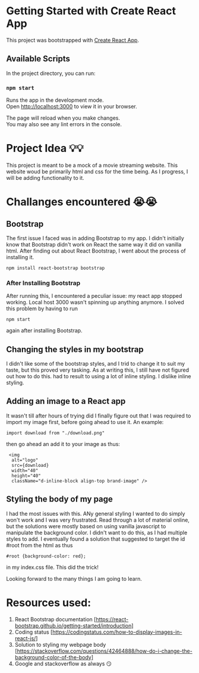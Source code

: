 # Getting Started with Create React App

This project was bootstrapped with [Create React App](https://github.com/facebook/create-react-app).

## Available Scripts

In the project directory, you can run:

### `npm start`

Runs the app in the development mode.\
Open [http://localhost:3000](http://localhost:3000) to view it in your browser.

The page will reload when you make changes.\
You may also see any lint errors in the console.


# Project Idea 💡💡
This project is meant to be a mock of a movie streaming website. 
This website woud be primarily html and css for the time being. As I progress, I will be adding functionality to it. 

# Challanges encountered 😭😭
## Bootstrap
The first issue I faced was in adding Bootstrap to my app. 
I didn't initially know that Bootstrap didn't work on React the same way it did on vanilla html. 
After finding out about React Bootstrap, I went about the process of installing it. 

`
npm install react-bootstrap bootstrap
`
### After Installing Bootstrap
After running this, I encountered a peculiar issue: my react app stopped working. Local host 3000 wasn't spinning up anything anymore. 
I solved this problem by having to run 

`
npm start
`

again after installing Bootstrap. 

## Changing the styles in my bootstrap
I didn't like some of the bootstrap styles, and I trid to change it to suit my taste, but this proved very tasking. As at writing this, I still have not figured out how to do this. 
had to result to using a lot of inline styling. 
I dislike inline styling.

## Adding an image to a React app
It wasn't till after hours of trying did I finally figure out that I was required to import my image first, before going ahead to use it. 
An example: 

`
import download from "./download.png"
`

then go ahead an add it to your image as thus:

```
 <img
  alt="logo"
  src={download}
  width="40"
  height="40"
  className="d-inline-block align-top brand-image" />
  ```

## Styling the body of my page
I had the most issues with this. ANy general styling I wanted to do simply won't work and I was very frustrated. 
Read through a lot of material online, but the solutions were mostly based on using vanilla javascript to manipulate the background color. 
I didn't want to do this, as I had multiple styles to add.
I eventually found a solution that suggested to target the id #root from the html as thus 

`
#root {background-color: red};
`

in my index.css file. This did the trick!


Looking forward to the many things I am going to learn. 

# Resources used:
1. React Bootstrap documentation [https://react-bootstrap.github.io/getting-started/introduction]
2. Coding status [https://codingstatus.com/how-to-display-images-in-react-js/]
3. Solution to styling my webpage body [https://stackoverflow.com/questions/42464888/how-do-i-change-the-background-color-of-the-body]
4. Google and stackoverflow as always 😏 
